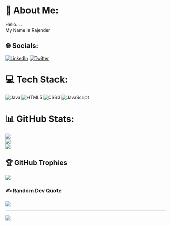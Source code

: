 # 💫 About Me:
Hello. . . <br>My Name is Rajender<br>


## 🌐 Socials:
[![LinkedIn](https://img.shields.io/badge/LinkedIn-%230077B5.svg?logo=linkedin&logoColor=white)](https://linkedin.com/in/rajender-bellanagari) [![Twitter](https://img.shields.io/badge/Twitter-%231DA1F2.svg?logo=Twitter&logoColor=white)](https://twitter.com/somuontwt) 

# 💻 Tech Stack:
![Java](https://img.shields.io/badge/java-%23ED8B00.svg?style=for-the-badge&logo=java&logoColor=white) ![HTML5](https://img.shields.io/badge/html5-%23E34F26.svg?style=for-the-badge&logo=html5&logoColor=white) ![CSS3](https://img.shields.io/badge/css3-%231572B6.svg?style=for-the-badge&logo=css3&logoColor=white) ![JavaScript](https://img.shields.io/badge/javascript-%23323330.svg?style=for-the-badge&logo=javascript&logoColor=%23F7DF1E)   
# 📊 GitHub Stats:
![](https://github-readme-stats.vercel.app/api?username=Pekka1721&theme=dark&hide_border=false&include_all_commits=false&count_private=false)<br/>
![](https://github-readme-streak-stats.herokuapp.com/?user=Pekka1721&theme=dark&hide_border=false)<br/>
![](https://github-readme-stats.vercel.app/api/top-langs/?username=Pekka1721&theme=dark&hide_border=false&include_all_commits=false&count_private=false&layout=compact)

## 🏆 GitHub Trophies
![](https://github-profile-trophy.vercel.app/?username=Pekka1721&theme=radical&no-frame=true&no-bg=false&margin-w=4)

### ✍️ Random Dev Quote
![](https://quotes-github-readme.vercel.app/api?type=horizontal&theme=radical)

---
[![](https://visitcount.itsvg.in/api?id=Pekka1721&icon=0&color=0)](https://visitcount.itsvg.in)

<!-- Proudly created with GPRM ( https://gprm.itsvg.in ) -->
